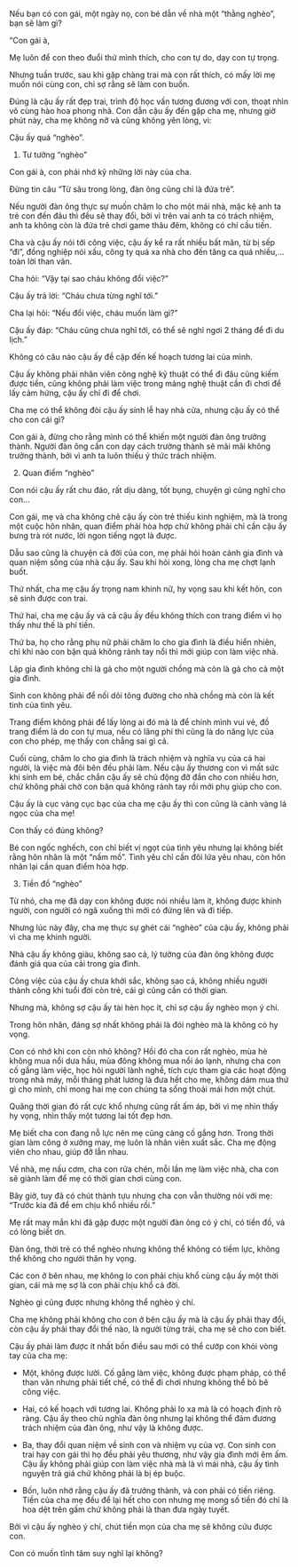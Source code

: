 
  Nếu bạn có con gái, một ngày nọ, con bé dẫn về nhà một “thằng nghèo”, bạn sẽ làm
gì?

“Con gái à,

Mẹ luôn để con theo đuổi thứ mình thích, cho con tự do, dạy con tự trọng.

Nhưng tuần trước, sau khi gặp chàng trai mà con rất thích, có mấy lời mẹ muốn
nói cùng con, chỉ sợ rằng sẽ làm con buồn.

Đúng là cậu ấy rất đẹp trai, trình độ học vấn tương đương với con, thoạt nhìn vô
cùng hào hoa phong nhã. Con dẫn cậu ấy đến gặp cha mẹ, nhưng giờ phút này, cha
mẹ không nỡ và cũng không yên lòng, vì:

Cậu ấy quá “nghèo”.

1. Tư tưởng “nghèo”

Con gái à, con phải nhớ kỹ những lời này của cha.

Đừng tin câu “Từ sâu trong lòng, đàn ông cũng chỉ là đứa trẻ”.

Nếu người đàn ông thực sự muốn chăm lo cho một mái nhà, mặc kệ anh ta trẻ con
đến đâu thì đều sẽ thay đổi, bởi vì trên vai anh ta có trách nhiệm, anh ta không
còn là đứa trẻ chơi game thâu đêm, không có chí cầu tiến.

Cha và cậu ấy nói tới công việc, cậu ấy kể ra rất nhiều bất mãn, từ bị sếp “đì”,
đồng nghiệp nói xấu, công ty quá xa nhà cho đến tăng ca quá nhiều,… toàn lời
than vãn.

Cha hỏi: “Vậy tại sao cháu không đổi việc?”

Cậu ấy trả lời: “Cháu chưa từng nghĩ tới.”

Cha lại hỏi: “Nếu đổi việc, cháu muốn làm gì?”

Cậu ấy đáp: “Cháu cũng chưa nghĩ tới, có thể sẽ nghỉ ngơi 2 tháng để đi du
lịch.”

Không có câu nào cậu ấy đề cập đến kế hoạch tương lai của mình.

Cậu ấy không phải nhân viên công nghệ kỹ thuật có thể đi đâu cũng kiếm được
tiền, cũng không phải làm việc trong mảng nghệ thuật cần đi chơi để lấy cảm
hứng, cậu ấy chỉ đi để chơi.

Cha mẹ có thể không đòi cậu ấy sính lễ hay nhà cửa, nhưng cậu ấy có thể cho con
cái gì?

Con gái à, đừng cho rằng mình có thể khiến một người đàn ông trưởng thành. Người
đàn ông cần con dạy cách trưởng thành sẽ mãi mãi không trưởng thành, bởi vì anh
ta luôn thiếu ý thức trách nhiệm.



2. Quan điểm “nghèo”

Con nói cậu ấy rất chu đáo, rất dịu dàng, tốt bụng, chuyện gì cũng nghĩ cho con…

Con gái, mẹ và cha không chê cậu ấy còn trẻ thiếu kinh nghiệm, mà là trong một
cuộc hôn nhân, quan điểm phải hòa hợp chứ không phải chỉ cần cậu ấy bưng trà rót
nước, lời ngon tiếng ngọt là được.

Dẫu sao cũng là chuyện cả đời của con, mẹ phải hỏi hoàn cảnh gia đình và quan
niệm sống của nhà cậu ấy. Sau khi hỏi xong, lòng cha mẹ chợt lạnh buốt.

Thứ nhất, cha mẹ cậu ấy trọng nam khinh nữ, hy vọng sau khi kết hôn, con sẽ sinh
được con trai.

Thứ hai, cha mẹ cậu ấy và cả cậu ấy đều không thích con trang điểm vì họ thấy
như thế là phí tiền.

Thứ ba, họ cho rằng phụ nữ phải chăm lo cho gia đình là điều hiển nhiên, chỉ khi
nào con bận quá không rảnh tay nổi thì mới giúp con làm việc nhà.

Lập gia đình không chỉ là gả cho một người chồng mà còn là gả cho cả một gia
đình.

Sinh con không phải để nối dõi tông đường cho nhà chồng mà còn là kết tinh của
tình yêu.

Trang điểm không phải để lấy lòng ai đó mà là để chính mình vui vẻ, đồ trang
điểm là do con tự mua, nếu có lãng phí thì cũng là do năng lực của con cho phép,
mẹ thấy con chẳng sai gì cả.

Cuối cùng, chăm lo cho gia đình là trách nhiệm và nghĩa vụ của cả hai người, là
việc mà đôi bên đều phải làm. Nếu cậu ấy thương con vì mất sức khi sinh em bé,
chắc chắn cậu ấy sẽ chủ động đỡ đần cho con nhiều hơn, chứ không phải chờ con
bận quá không rảnh tay rồi mới phụ giúp cho con.

Cậu ấy là cục vàng cục bạc của cha mẹ cậu ấy thì con cũng là cành vàng lá ngọc
của cha mẹ!

Con thấy có đúng không?

Bé con ngốc nghếch, con chỉ biết vị ngọt của tình yêu nhưng lại không biết rằng
hôn nhân là một “nấm mồ”. Tình yêu chỉ cần đôi lứa yêu nhau, còn hôn nhân lại
cần quan điểm hòa hợp.



3. Tiền đồ “nghèo”

Từ nhỏ, cha mẹ đã dạy con không được nói nhiều làm ít, không được khinh người,
con người có ngã xuống thì mới có đứng lên và đi tiếp.

Nhưng lúc này đây, cha mẹ thực sự ghét cái “nghèo” của cậu ấy, không phải vì cha
mẹ khinh người.

Nhà cậu ấy không giàu, không sao cả, lý tưởng của đàn ông không được đánh giá
qua của cải trong gia đình.

Công việc của cậu ấy chưa khởi sắc, không sao cả, không nhiều người thành công
khi tuổi đời còn trẻ, cái gì cũng cần có thời gian.

Nhưng mà, không sợ cậu ấy tài hèn học ít, chỉ sợ cậu ấy nghèo mọn ý chí.

Trong hôn nhân, đáng sợ nhất không phải là đói nghèo mà là không có hy vọng.

Con có nhớ khi con còn nhỏ không? Hồi đó cha con rất nghèo, mùa hè không mua nổi
dưa hấu, mùa đông không mua nổi áo lạnh, nhưng cha con cố gắng làm việc, học hỏi
người lành nghề, tích cực tham gia các hoạt động trong nhà máy, mỗi tháng phát
lương là đưa hết cho mẹ, không dám mua thứ gì cho mình, chỉ mong hai mẹ con
chúng ta sống thoải mái hơn một chút.

Quãng thời gian đó rất cực khổ nhưng cũng rất ấm áp, bởi vì mẹ nhìn thấy hy
vọng, nhìn thấy một tương lai tốt đẹp hơn.

Mẹ biết cha con đang nỗ lực nên mẹ cũng càng cố gắng hơn. Trong thời gian làm
công ở xưởng may, mẹ luôn là nhân viên xuất sắc. Cha mẹ động viên cho nhau, giúp
đỡ lẫn nhau.

Về nhà, mẹ nấu cơm, cha con rửa chén, mỗi lần mẹ làm việc nhà, cha con sẽ giành
làm để mẹ có thời gian chơi cùng con.

Bây giờ, tuy đã có chút thành tựu nhưng cha con vẫn thường nói với mẹ: “Trước
kia đã để em chịu khổ nhiều rồi.”

Mẹ rất may mắn khi đã gặp được một người đàn ông có ý chí, có tiền đồ, và có
lòng biết ơn.

Đàn ông, thời trẻ có thể nghèo nhưng không thể không có tiềm lực, không thể
không cho người thân hy vọng.

Các con ở bên nhau, mẹ không lo con phải chịu khổ cùng cậu ấy một thời gian, cái
mà mẹ sợ là con phải chịu khổ cả đời.

Nghèo gì cũng được nhưng không thể nghèo ý chí.

Cha mẹ không phải không cho con ở bên cậu ấy mà là cậu ấy phải thay đổi, còn cậu
ấy phải thay đổi thế nào, là người từng trải, cha mẹ sẽ cho con biết.

Cậu ấy phải làm được ít nhất bốn điều sau mới có thể cướp con khỏi vòng tay của
cha mẹ:

- Một, không được lười. Cố gắng làm việc, không được phạm pháp, có thể than vãn
nhưng phải tiết chế, có thể đi chơi nhưng không thể bỏ bê công việc.

- Hai, có kế hoạch với tương lai. Không phải lo xa mà là có hoạch định rõ ràng.
Cậu ấy theo chủ nghĩa đàn ông nhưng lại không thể đảm đương trách nhiệm của đàn
ông, như vậy là không được.

- Ba, thay đổi quan niệm về sinh con và nhiệm vụ của vợ. Con sinh con trai hay
con gái thì họ đều phải yêu thương, như vậy gia đình mới êm ấm. Cậu ấy không
phải giúp con làm việc nhà mà là vì mái nhà, cậu ấy tình nguyện trả giá chứ
không phải là bị ép buộc.

- Bốn, luôn nhớ rằng cậu ấy đã trưởng thành, và con phải có tiền riêng. Tiền của
cha mẹ đều để lại hết cho con nhưng mẹ mong số tiền đó chỉ là hoa dệt trên gấm
chứ không phải là than đưa ngày tuyết.

Bởi vì cậu ấy nghèo ý chí, chút tiền mọn của cha mẹ sẽ không cứu được con.

Con có muốn tĩnh tâm suy nghĩ lại không?



